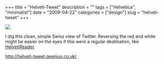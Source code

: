 +++
title = "Helveti-Tweet"
description = ""
tags = ["Helvetica", "minimalist"]
date = "2009-04-22"
categories = ["design"]
slug = "helveti-tweet"
+++


 

  <div id="screens-thumbs" class="clearfix">
    <div class="txt-center" id="design-submission"><a href="http://helveti-tweet.geenius.co.uk/"><img id='bluga-thumbnail-1571' class='bluga-thumbnail large' src='//konigi.com/media/bluga/
wt49ef25b264055_0.jpg'/></a></div>  
  </div>   
<p>I dig this clean, simple Swiss view of Twitter. Reversing the red and white might be easier on the eyes if this were a regular destination, like <a href="http://helvetireader.com/">HelvetiReader</a>.</p>
<p><a href="http://helveti-tweet.geenius.co.uk/">http://helveti-tweet.geenius.co.uk/</a></p>




